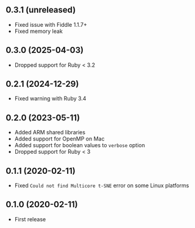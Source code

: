 ## 0.3.1 (unreleased)

- Fixed issue with Fiddle 1.1.7+
- Fixed memory leak

## 0.3.0 (2025-04-03)

- Dropped support for Ruby < 3.2

## 0.2.1 (2024-12-29)

- Fixed warning with Ruby 3.4

## 0.2.0 (2023-05-11)

- Added ARM shared libraries
- Added support for OpenMP on Mac
- Added support for boolean values to `verbose` option
- Dropped support for Ruby < 3

## 0.1.1 (2020-02-11)

- Fixed `Could not find Multicore t-SNE` error on some Linux platforms

## 0.1.0 (2020-02-11)

- First release
